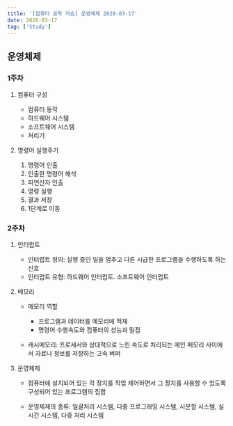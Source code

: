```yaml
---
title: '[컴퓨터 공학 자습] 운영체제 2020-03-17'
date: 2020-03-17
tag: ['Study']
---
```


## 운영체제

### 1주차

1. 컴퓨터 구성

   - 컴퓨터 동작
   - 하드웨어 시스템
   - 소프트웨어 시스템
   - 처리기

2. 명령어 실행주기
   1. 명령어 인출
   2. 인출한 명령어 해석
   3. 피연산자 인출
   4. 명령 실행
   5. 결과 저장
   6. 1단계로 이동

### 2주차

1. 인터럽트

   - 인터럽트 정의: 실행 중인 일을 멈추고 다른 시급한 프로그램을 수행하도록 하는 신호
   - 인터럽트 유형: 하드웨어 인터럽트. 소프트웨어 인터럽트

2. 메모리

   - 메모리 역할

     - 프로그램과 데이터를 메모리에 적재
     - 명령어 수행속도와 컴퓨터의 성능과 밀접

   - 캐시메모리: 프로세서와 상대적으로 느린 속도로 처리되는 메인 메모리 사이에서 자료나 정보를 저장하는 고속 버퍼

3. 운영체제

   - 컴퓨터에 설치되어 있는 각 장치를 직업 제어하면서 그 장치를 사용할 수 있도록 구성되어 있는 프로그램의 집합

   - 운영체제의 종류: 일괄처리 시스템, 다중 프로그래밍 시스템, 시분할 시스템, 실시간 시스템, 다중 처리 시스템
